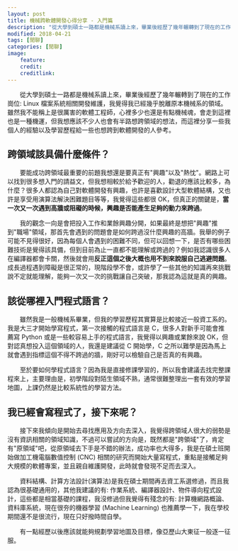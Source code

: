 ```yaml
---
layout: post
title: 機械跨軟體開發心得分享 - 入門篇
description: "從大學到碩士一路都是機械系讀上來，畢業後經歷了幾年輾轉到了現在的工作崗位: Linux 檔案系統相關開發維護，我覺得我已經幾乎脫離原本機械系的領域。雖然我不能稱上是很厲害的軟體工程師，心裡多少也還是有點機械魂，但我想應該不少人也會有半路想跨領域的想法，這裡分享一些我個人的經驗以及學習歷程給一些也想跨足軟體開發的人參考。"
modified: 2018-04-21
tags: [閒聊]
categories: [閒聊]
image:
    feature: 
    credit: 
    creditlink: 
---
```


　　從大學到碩士一路都是機械系讀上來，畢業後經歷了幾年輾轉到了現在的工作崗位: Linux 檔案系統相關開發維護，我覺得我已經幾乎脫離原本機械系的領域。雖然我不能稱上是很厲害的軟體工程師，心裡多少也還是有點機械魂，會走到這裡也是一種機運，但我想應該不少人也會有半路想跨領域的想法，而這裡分享一些我個人的經驗以及學習歷程給一些也想跨到軟體開發的人參考。

<!--more-->

## 跨領域該具備什麼條件？

　　要能成功跨領域最重要的前題我想還是要真正有"興趣"以及"熱忱"。網路上可以找到很多想入門的請益文，但我想相較於給予歡迎的人，勸退的應該比較多，為什麼？很多人都認為自己對軟體開發有興趣，也許是喜歡設計大型軟體結構，又也許是享受用演算法解決困難題目等等，我覺得這些都很 OK，但真正的關鍵是，**當一次又一次遇到高牆或阻礙的時候，興趣是否能產生足夠的動力來跨過**。

　　我的觀念一向是會把投入工作和業餘興趣分開，如果最終是想把"興趣"推到"職場"領域，那首先會遇到的問題會是如何跨過沒什麼興趣的高牆。我舉的例子可能不見得很好，因為每個人會遇到的困難不同，但可以回想一下，是否有哪些困難技術是覺得該具備，但到目前為止一直都不能理解或跨過的？例如我認識很多人在編譯器都會卡關，然後就會用**反正這個之後大概也用不到來說服自己逃避問題**。成長過程遇到障礙是很正常的，現階段學不會，或許學了一些其他的知識再來挑戰說不定就能理解，能夠一次又一次的挑戰讓自己突破，那我認為這就是真的興趣。

## 該從哪裡入門程式語言？

　　雖然我是一般機械系畢業，但我的學習歷程其實算是比較接近一般資工系的。我是大三才開始學寫程式，第一次接觸的程式語言是 C，很多人對新手可能會推薦寫 Python 或是一些較容易上手的程式語言，我覺得以興趣或業餘來說 OK，但對認真想投入這個領域的人，我還是建議從 C 開始學，C 之所以難學是因為馬上就會遇到指標這個不得不跨過的牆，剛好可以檢驗自己是否真的有興趣。

　　至於要如何學程式語言？因為我是直接修課學習的，所以我會建議去找完整課程來上，主要理由是，初學階段對陌生領域不熟，通常很難整理出一套有效的學習地圖，上課仍然是比較系統性的學習方法。

## 我已經會寫程式了，接下來呢？

　　接下來我傾向是開始去尋找應用及方向去深入，我覺得跨領域人很大的弱勢是沒有資訊相關的領域知識，不過可以嘗試的方向是，既然都是"跨領域"了，肯定有"原領域"吧，從原領域去下手是不錯的辦法，成功率也大得多，我是在碩士班開始做加工機電腦數值控制 (CNC) 相關的研究而開始大量寫程式，重點是接觸足夠大規模的軟體專案，並且親自維護開發，此時就會發現不足而去深入。

　　資料結構、計算方法設計(演算法)是我在碩士期間再去資工系選修過，而且我認為很基礎通用的，其他我建議的有: 作業系統、編譯器設計、物件導向程式設計，這些都是相當基礎的課程，我沒修過但我覺得有殘念的有: 計算機網路概論、資料庫系統，現在很夯的機器學習 (Machine Learning) 也推薦學一下，我在學校期間還不是很流行，現在只好撥時間自學。

　　有一點經歷以後應該就能夠規劃學習地圖及目標，像亞歷山大東征一般逐一征服。